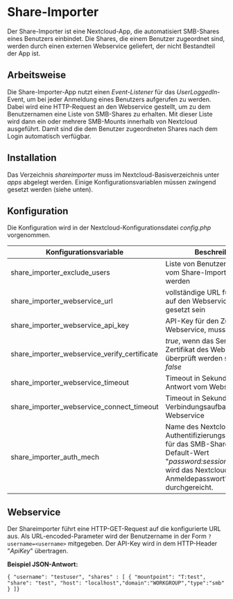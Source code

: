 # Share-Importer

Der Share-Importer ist eine Nextcloud-App, die automatisiert SMB-Shares eines Benutzers einbindet. Die Shares, die einem Benutzer zugeordnet sind, werden durch einen externen Webservice geliefert, der nicht Bestandteil der App ist.

## Arbeitsweise

Die Share-Importer-App nutzt einen *Event-Listener* für das *UserLoggedIn*\-Event, um bei jeder Anmeldung eines Benutzers aufgerufen zu werden. Dabei wird eine HTTP-Request an den Webservice gestellt, um zu dem Benutzernamen eine Liste von SMB-Shares zu erhalten. Mit dieser Liste wird dann ein oder mehrere SMB-Mounts innerhalb von Nextcloud ausgeführt. Damit sind die dem Benutzer zugeordneten Shares nach dem Login automatisch verfügbar.

## Installation

Das Verzeichnis *shareimporter* muss im Nextcloud-Basisverzeichnis unter *apps* abgelegt werden. Einige Konfigurationsvariablen müssen zwingend gesetzt werden (siehe unten).

## Konfiguration

Die Konfiguration wird in der Nextcloud-Konfigurationsdatei *config.php* vorgenommen.

| Konfigurationsvariable | Beschreibung | Typ | Default |
|------------------------|--------------|-----|---------|
| share_importer_exclude_users | Liste von Benutzern, für die vom Share-Importer ignoriert werden | Array | <leer> |
| share_importer_webservice_url | vollständige URL für den Zugriff auf den Webservice, muss gesetzt sein | String | <leer> |
| share_importer_webservice_api_key | API-Key für den Zugriff auf den Webservice, muss gesetzt sein | String | <leer> |
| share_importer_webservice_verify_certificate | *true*, wenn das Server-Zertifikat des Webservice überprüft werden soll, sonst *false* | Boolean | *true* |
| share_importer_webservice_timeout | Timeout in Sekunden für die Antwort vom Webservice | Integer | 5 |
| share_importer_webservice_connect_timeout | Timeout in Sekunden für den Verbindungsaufbau zum Webservice | Integer | 5 |
| share_importer_auth_mech | Name des Nextcloud-internen Authentifizierungsmechanismus für das SMB-Share. Mit dem Default-Wert "*password:sessioncredentials*" wird das Nextcloud-Anmeldepasswort" durchgereicht. | String | *password:sessioncredentials* |

## Webservice

Der Shareimporter führt eine HTTP-GET-Request auf die konfigurierte URL aus.  Als URL-encoded-Parameter wird der Benutzername in der Form `?username=<username>` mitgegeben. Der API-Key wird in dem HTTP-Header "*ApiKey*" übertragen.

**Beispiel JSON-Antwort:**

```
{ "username": "testuser", "shares" : [ { "mountpoint": "T:test", "share": "test", "host": "localhost","domain":"WORKGROUP","type":"smb" } ]}
```
